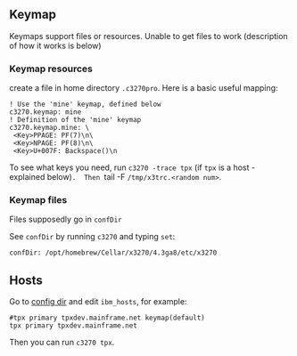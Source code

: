 ## Keymap

Keymaps support files or resources.  Unable to get files to work (description of how it works is below)

### Keymap resources

create a file in home directory `.c3270pro`.  Here is a basic useful mapping:

```
! Use the 'mine' keymap, defined below
c3270.keymap: mine
! Definition of the 'mine' keymap
c3270.keymap.mine: \
 <Key>PPAGE: PF(7)\n\
 <Key>NPAGE: PF(8)\n\
 <Key>U+007F: Backspace()\n
```
To see what keys you need, run `c3270 -trace tpx` (if `tpx` is a host - explained below)`.  Then `tail -F `/tmp/x3trc.<random num>`.

### Keymap files

Files supposedly go in `confDir`

See `confDir` by running `c3270` and typing `set`:

`confDir: /opt/homebrew/Cellar/x3270/4.3ga8/etc/x3270`

## Hosts

Go to [config dir](#keymap-files) and edit `ibm_hosts`, for example:

```
#tpx primary tpxdev.mainframe.net keymap(default)
tpx primary tpxdev.mainframe.net 
```

Then you can run `c3270 tpx`.
